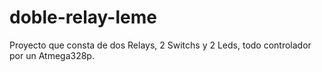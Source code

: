 # doble-relay-leme
Proyecto que consta de dos Relays, 2 Switchs y 2 Leds, todo controlador por un Atmega328p.
